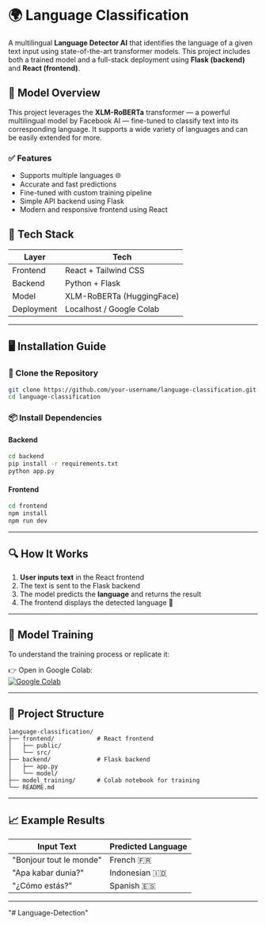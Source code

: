 
# 🌍 Language Classification

A multilingual **Language Detector AI** that identifies the language of a given text input using state-of-the-art transformer models. This project includes both a trained model and a full-stack deployment using **Flask (backend)** and **React (frontend)**.

## 🧠 Model Overview

This project leverages the **XLM-RoBERTa** transformer — a powerful multilingual model by Facebook AI — fine-tuned to classify text into its corresponding language. It supports a wide variety of languages and can be easily extended for more.

### ✅ Features
- Supports multiple languages 🌐  
- Accurate and fast predictions  
- Fine-tuned with custom training pipeline  
- Simple API backend using Flask  
- Modern and responsive frontend using React  

## 🧩 Tech Stack

| Layer        | Tech                    |
|--------------|-------------------------|
| Frontend     | React + Tailwind CSS    |
| Backend      | Python + Flask          |
| Model        | XLM-RoBERTa (HuggingFace) |
| Deployment   | Localhost / Google Colab |

---

## 🖥️ Installation Guide

### 🔧 Clone the Repository

```bash
git clone https://github.com/your-username/language-classification.git
cd language-classification
```

### 📦 Install Dependencies

#### Backend
```bash
cd backend
pip install -r requirements.txt
python app.py
```

#### Frontend
```bash
cd frontend
npm install
npm run dev
```

---

## 🔍 How It Works

1. **User inputs text** in the React frontend
2. The text is sent to the Flask backend
3. The model predicts the **language** and returns the result
4. The frontend displays the detected language 🎯

---

## 🧪 Model Training

To understand the training process or replicate it:

👉 Open in Google Colab:  
[![Google Colab](https://colab.research.google.com/assets/colab-badge.svg)](https://colab.research.google.com/drive/1dMc-W7kDWL0Z3flCD3yDFksWftqVDiMw?usp=sharing)

---

## 📂 Project Structure

```
language-classification/
├── frontend/            # React frontend
│   ├── public/
│   └── src/
├── backend/             # Flask backend
│   ├── app.py
│   └── model/
├── model_training/      # Colab notebook for training
└── README.md
```

---

## 📈 Example Results

| Input Text                  | Predicted Language |
|----------------------------|--------------------|
| "Bonjour tout le monde"    | French 🇫🇷          |
| "Apa kabar dunia?"         | Indonesian 🇮🇩      |
| "¿Cómo estás?"             | Spanish 🇪🇸         |

---
"# Language-Detection" 
